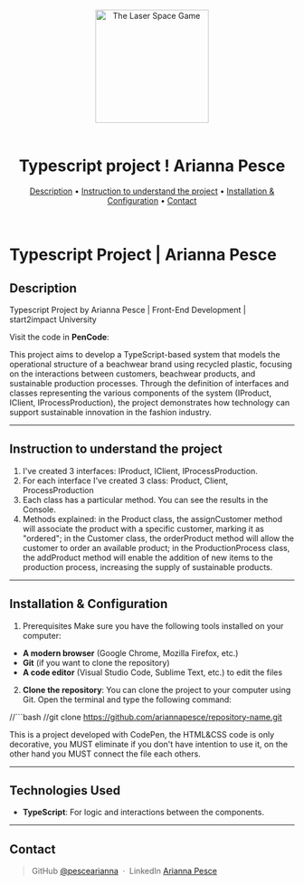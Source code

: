 <div align='center'>
    <img src="./assets/img/zombie.png" alt="The Laser Space Game" style='margin: 20px auto; width:200px'>
        <h1>Typescript project ! Arianna Pesce</h1>   
</div>

<div align='center'>
<p>
  <a href="#description">Description</a> •
  <a href="#Instruction-to-understand-the-project">Instruction to understand the project</a> •
  <a href="#installation-&-Configuration">Installation & Configuration</a> •
  <a href="#contact">Contact</a>
</p>
</div>

<br>

# Typescript Project | Arianna Pesce

## Description  

Typescript Project by Arianna Pesce | Front-End Development | start2impact University

Visit the code in **PenCode**:

This project aims to develop a TypeScript-based system that models the operational structure of a beachwear brand using recycled plastic, focusing on the interactions between customers, beachwear products, and sustainable production processes.
Through the definition of interfaces and classes representing the various components of the system (IProduct, IClient, IProcessProduction), the project demonstrates how technology can support sustainable innovation in the fashion industry.

---  

## Instruction to understand the project 

1. I've created 3 interfaces: IProduct, IClient, IProcessProduction.
2. For each interface I've created 3 class: Product, Client, ProcessProduction
3. Each class has a particular method. You can see the results in the Console. 
4. Methods explained: in the Product class, the assignCustomer method will associate the product with a specific customer, marking it as "ordered"; in the Customer class, the orderProduct method will allow the customer to order an available product; in the ProductionProcess class, the addProduct method will enable the addition of new items to the production process, increasing the supply of sustainable products. 

---

## Installation & Configuration

1. Prerequisites
  Make sure you have the following tools installed on your computer:

  - **A modern browser** (Google Chrome, Mozilla Firefox, etc.)
  - **Git** (if you want to clone the repository)
  - **A code editor** (Visual Studio Code, Sublime Text, etc.) to edit the files

2. **Clone the repository**:
  You can clone the project to your computer using Git. Open the terminal and type the following command:

  //```bash
  //git clone https://github.com/ariannapesce/repository-name.git

This is a project developed with CodePen, the HTML&CSS code is only decorative, you MUST eliminate if you don't have intention to use it, on the other hand you MUST connect the file each others.

---  

## Technologies Used  
 
- **TypeScript**: For logic and interactions between the components.  

---  

## Contact

> GitHub [@pescearianna](https://github.com/pescearianna) &nbsp;&middot;&nbsp;
> LinkedIn [Arianna Pesce](https://www.linkedin.com/in/ariannapesce/)
